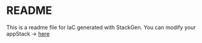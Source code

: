 # README
This is a readme file for IaC generated with StackGen.
You can modify your appStack -> [here](http://main.dev.stackgen.com/appstacks/cc3374c1-c911-445a-b52f-bb76236bc237)
